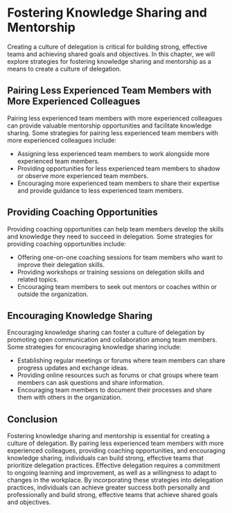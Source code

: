 Fostering Knowledge Sharing and Mentorship
=======================================================================================

Creating a culture of delegation is critical for building strong, effective teams and achieving shared goals and objectives. In this chapter, we will explore strategies for fostering knowledge sharing and mentorship as a means to create a culture of delegation.

Pairing Less Experienced Team Members with More Experienced Colleagues
----------------------------------------------------------------------

Pairing less experienced team members with more experienced colleagues can provide valuable mentorship opportunities and facilitate knowledge sharing. Some strategies for pairing less experienced team members with more experienced colleagues include:

* Assigning less experienced team members to work alongside more experienced team members.
* Providing opportunities for less experienced team members to shadow or observe more experienced team members.
* Encouraging more experienced team members to share their expertise and provide guidance to less experienced team members.

Providing Coaching Opportunities
--------------------------------

Providing coaching opportunities can help team members develop the skills and knowledge they need to succeed in delegation. Some strategies for providing coaching opportunities include:

* Offering one-on-one coaching sessions for team members who want to improve their delegation skills.
* Providing workshops or training sessions on delegation skills and related topics.
* Encouraging team members to seek out mentors or coaches within or outside the organization.

Encouraging Knowledge Sharing
-----------------------------

Encouraging knowledge sharing can foster a culture of delegation by promoting open communication and collaboration among team members. Some strategies for encouraging knowledge sharing include:

* Establishing regular meetings or forums where team members can share progress updates and exchange ideas.
* Providing online resources such as forums or chat groups where team members can ask questions and share information.
* Encouraging team members to document their processes and share them with others in the organization.

Conclusion
----------

Fostering knowledge sharing and mentorship is essential for creating a culture of delegation. By pairing less experienced team members with more experienced colleagues, providing coaching opportunities, and encouraging knowledge sharing, individuals can build strong, effective teams that prioritize delegation practices. Effective delegation requires a commitment to ongoing learning and improvement, as well as a willingness to adapt to changes in the workplace. By incorporating these strategies into delegation practices, individuals can achieve greater success both personally and professionally and build strong, effective teams that achieve shared goals and objectives.
